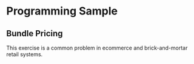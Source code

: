 Programming Sample
===================


Bundle Pricing
-------------

This exercise is a common problem in e­commerce and brick­-and­-mortar retail systems.

